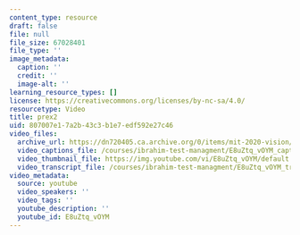```yaml
---
content_type: resource
draft: false
file: null
file_size: 67028401
file_type: ''
image_metadata:
  caption: ''
  credit: ''
  image-alt: ''
learning_resource_types: []
license: https://creativecommons.org/licenses/by-nc-sa/4.0/
resourcetype: Video
title: prex2
uid: 807007e1-7a2b-43c3-b1e7-edf592e27c46
video_files:
  archive_url: https://dn720405.ca.archive.org/0/items/mit-2020-vision/MIT_2020_Vision_Part_6_300k.mp4
  video_captions_file: /courses/ibrahim-test-managment/E8uZtq_vOYM_captions.webvtt
  video_thumbnail_file: https://img.youtube.com/vi/E8uZtq_vOYM/default.jpg
  video_transcript_file: /courses/ibrahim-test-managment/E8uZtq_vOYM_transcript.pdf
video_metadata:
  source: youtube
  video_speakers: ''
  video_tags: ''
  youtube_description: ''
  youtube_id: E8uZtq_vOYM
---
```

